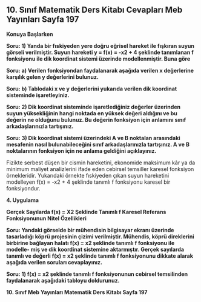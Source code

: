 ## 10. Sınıf Matematik Ders Kitabı Cevapları Meb Yayınları Sayfa 197

**Konuya Başlarken**

**Soru: 1) Yanda bir fıskiyeden yere doğru eğrisel hareket ile fışkıran suyun görseli verilmiştir. Suyun hareketi y = f(x) = -x2 + 4 şeklinde tanımlanan f fonksiyonu ile dik koordinat sistemi üzerinde modellenmiştir. Buna göre**

**Soru: a) Verilen fonksiyondan faydalanarak aşağıda verilen x değerlerine karşılık gelen y değerlerini bulunuz.**

**Soru: b) Tablodaki x ve y değerlerini yukarıda verilen dik koordinat sisteminde işaretleyiniz.**

**Soru: 2) Dik koordinat sisteminde işaretlediğiniz değerler üzerinden suyun yüksekliğinin hangi noktada en yüksek değeri aldığını ve bu değerin ne olduğunu bulunuz. Bu değerin fonksiyon için anlamını sınıf arkadaşlarınızla tartışınız.**

**Soru: 3) Dik koordinat sistemi üzerindeki A ve B noktalan arasındaki mesafenin nasıl bulunabileceğini sınıf arkadaşlarınızla tartışınız. A ve B noktalarının fonksiyon için ne anlama geldiğini açıklayınız.**

Fizikte serbest düşen bir cismin hareketini, ekonomide maksimum kâr ya da minimum maliyet analizlerini ifade eden cebirsel temsiller karesel fonksiyon örnekleridir. Yukarıdaki örnekte fıskiyeden çıkan suyun hareketini modelleyen f(x) = -x2 + 4 şeklinde tanımlı f fonksiyonu karesel bir fonksiyondur.

**4. Uygulama**

**Gerçek Sayılarda f(x) = X2 Şeklinde Tanımlı f Karesel Referans Fonksiyonunun Nitel Özellikleri**

**Soru: Yandaki görselde bir mühendisin bilgisayar ekranı üzerinde tasarladığı köprü projesinin çizimi verilmiştir. Mühendis, köprü direklerini birbirine bağlayan halatı f(x) = x2 şeklinde tanımlı f fonksiyonu ile modelle- miş ve dik koordinat sistemine aktarmıştır. Gerçek sayılarda tanımlı ve değerli f(x) = x2 şeklinde tanımlı f fonksiyonunu dikkate alarak aşağıda verilen soruları cevaplayınız.**

**Soru: 1) f(x) = x2 şeklinde tanımlı f fonksiyonunun cebirsel temsilinden faydalanarak aşağıdaki tabloyu doldurunuz.**

**10. Sınıf Meb Yayınları Matematik Ders Kitabı Sayfa 197**